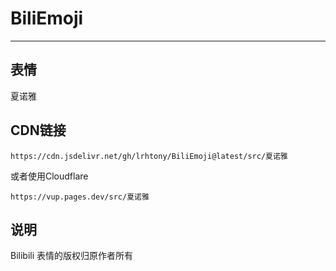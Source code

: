 # BiliEmoji
---
## 表情
夏诺雅
## CDN链接
```
https://cdn.jsdelivr.net/gh/lrhtony/BiliEmoji@latest/src/夏诺雅
```
或者使用Cloudflare
```
https://vup.pages.dev/src/夏诺雅
```
## 说明
Bilibili 表情的版权归原作者所有
